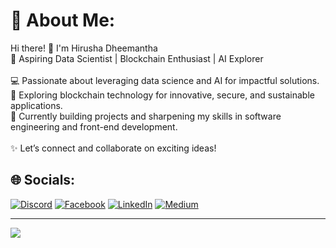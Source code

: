 # 💫 About Me:
Hi there! 👋 I'm Hirusha Dheemantha<br>🚀 Aspiring Data Scientist | Blockchain Enthusiast | AI Explorer<br><br>💻 Passionate about leveraging data science and AI for impactful solutions.<br>🔗 Exploring blockchain technology for innovative, secure, and sustainable applications.<br>🌱 Currently building projects and sharpening my skills in software engineering and front-end development.<br><br>✨ Let’s connect and collaborate on exciting ideas!


## 🌐 Socials:
[![Discord](https://img.shields.io/badge/Discord-%237289DA.svg?logo=discord&logoColor=white)](https://discord.gg/ov3rkill404) [![Facebook](https://img.shields.io/badge/Facebook-%231877F2.svg?logo=Facebook&logoColor=white)](https://facebook.com/HirushaDheemantha) [![LinkedIn](https://img.shields.io/badge/LinkedIn-%230077B5.svg?logo=linkedin&logoColor=white)](https://linkedin.com/in/https://www.linkedin.com/in/hirusha-dheemantha/) [![Medium](https://img.shields.io/badge/Medium-12100E?logo=medium&logoColor=white)](https://medium.com/@hirushadheemantha) 

---
[![](https://visitcount.itsvg.in/api?id=HirushaDheemantha&icon=0&color=0)](https://visitcount.itsvg.in)

<!-- Proudly created with GPRM ( https://gprm.itsvg.in ) -->
